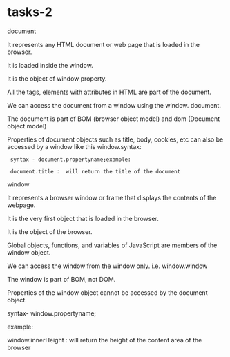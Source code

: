 # tasks-2

document

It represents any HTML document or web page that is loaded in the browser.

It is loaded inside the window.

It is the object of window property.

All the tags, elements with attributes in HTML are part of the document.

We can access the document from a window using the window. document.

The document is part of BOM (browser object model) and dom (Document object model)

Properties of document objects such as title, body, cookies, etc can also be accessed by a window like this window.syntax:

     syntax - document.propertyname;example:

     document.title :  will return the title of the document


window


It represents a browser window or frame that displays the contents of the webpage.

It is the very first object that is loaded in the browser.

It is the object of the browser.

Global objects, functions, and variables of JavaScript are members of the window object.

We can access the window from the window only. i.e. window.window

The window is part of BOM, not DOM.

Properties of the window object cannot be accessed by the document object.

syntax- window.propertyname;

example:

window.innerHeight : will return the height of the content area of the browser






     







     








